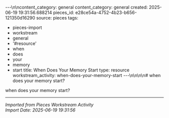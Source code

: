 ---\n\ncontent_category: general
content_category: general
created: 2025-06-19 19:31:56.688214
pieces_id: e28ce54a-4752-4b23-b656-121350d16290
source: pieces
tags:
- pieces-import
- workstream
- general
- '#resource'
- when
- does
- your
- memory
- start
title: When Does Your Memory Start
type: resource
workstream_activity: when-does-your-memory-start
---\n\n\n\n# when does your memory start?

when does your memory start?

---
*Imported from Pieces Workstream Activity*  
*Import Date: 2025-06-19 19:31:56*
